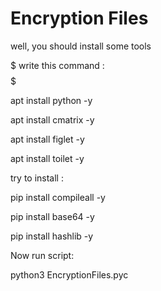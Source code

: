 # Encryption Files

well, you should install some tools

$$$$$ write this command : $$$$$


apt install python -y

apt install cmatrix -y

apt install figlet -y

apt install toilet -y

  try to install :
  
pip install compileall -y

pip install base64 -y

pip install hashlib -y


Now run script: 

python3 EncryptionFiles.pyc
